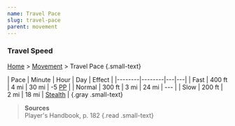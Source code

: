 ```yaml
---
name: Travel Pace
slug: travel-pace
parent: movement
---
```

### Travel Speed
[Home](dm-operations-center) > [Movement](movement) > Travel Pace {.small-text}

| Pace   | Minute | Hour | Day | Effect |
|--------|--------|---|---|
| Fast   | 400 ft | 4 mi | 30 mi | -5 [PP](perception) |
| Normal | 300 ft | 3 mi | 24 mi | --- |
| Slow   | 200 ft | 2 mi | 18 mi | [Stealth](stealth) |
{.gray .small-text}


> **Sources** <br/>
> Player's Handbook, p. 182
{.read .small-text}